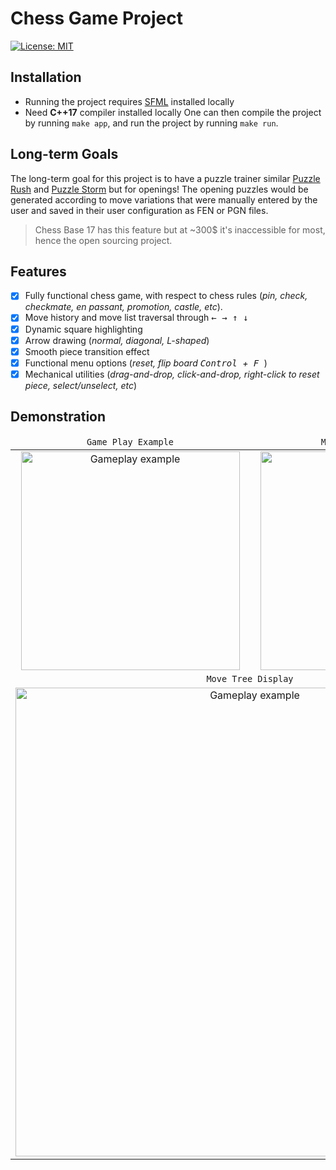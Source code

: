 # Chess Game Project
[![License: MIT](https://img.shields.io/badge/License-MIT-yellow.svg)](https://opensource.org/licenses/MIT)

## Installation
 - Running the project requires [SFML](https://www.sfml-dev.org/download/sfml/2.5.1/) installed locally
 - Need **C++17** compiler installed locally
One can then compile the project by running `make app`, and run the project by running `make run`.

## Long-term Goals
The long-term goal for this project is to have a puzzle trainer similar [Puzzle Rush](https://www.chess.com/puzzles/rush) and [Puzzle Storm](https://lichess.org/storm) but for openings! The opening puzzles would be generated according to move variations that were manually entered by the user and saved in their user configuration as FEN or PGN files. 
> Chess Base 17 has this feature but at ~300$ it's inaccessible for most, hence the open sourcing project.

## Features
 - [x] Fully functional chess game, with respect to chess rules (*pin, check, checkmate, en passant, promotion, castle, etc*).
 - [x] Move history and move list traversal through <kbd> ← </kbd> <kbd> → </kbd> <kbd> ↑ </kbd> <kbd> ↓ </kbd>
 - [x] Dynamic square highlighting
 - [x] Arrow drawing (*normal, diagonal, L-shaped*)
 - [x] Smooth piece transition effect
 - [x] Functional menu options (*reset, flip board <kbd> Control </kbd>+<kbd> F </kbd>*)
 - [x] Mechanical utilities (*drag-and-drop, click-and-drop, right-click to reset piece, select/unselect, etc*)

## Demonstration

<div align="center" markdown="1">
<table>
    <thead>
        <tr>
            <td align="center"><code>Game Play Example</code></td>
            <td align="center"><code>Move List Traversal</code></td>
        </tr>
    </thead>
    <tbody>
        <tr>
            <td align="center">
              <img src="https://github.com/hexaquarks/chess_game/blob/main/promotion/ChessGamePromotionGameplay.gif" title="Gameplay example" width="350"/>
            </td>
            <td align="center">
              <img src="https://github.com/hexaquarks/chess_game/blob/main/promotion/ChessGamePromotionTraversal.gif" title="Gameplay example" width="350"/>
            </td>
        </tr>
        <tr>
            <td align="center" colspan="2"><code>Move Tree Display</code></td>
        </tr>
        <tr>
            <td align="center" colspan="2">
              <img src="https://github.com/hexaquarks/chess_game/blob/main/promotion/ChessGamePromotionMoveTree.gif" title="Gameplay example" width="750"/>
            </td>
        </tr>
    </tbody>
</table>
</div>
